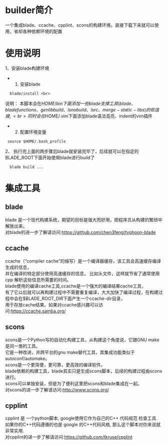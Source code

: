 # builder简介
 一个集成blade、ccache、cpplint、scons的构建环境，直接下载下来就可以使用，省却各种依赖环境的配置

# 使用说明
1、安装blade构建环境
 * 1) 安装blade
 ```
   blade/install <br>
 ```
说明： 本脚本会在$HOME/bin下面添加一些blade支撑工具(blade、bladefunctions、genlibbuild、lsnobuild、lsrc、merge-static-libs)的软连接,<br>
同时会在$HOME/.vim下面添加blade语法高亮、indent的vim插件
 * 2) 配置环境变量
 ```
  source $HOME/.bash_profile
 ```
 
2、 执行完上面的两步骤后blade就安装完毕了，后续就可以在指定的BLADE_ROOT下面开始使用blade进行build了<br>
```
  blade build ...
```
 
# 集成工具
## blade
 blade 是一个现代构建系统，期望的目标是强大而好用，把程序员从构建的繁琐中解放出来。<br>
 对blade的进一步了解请访问:https://github.com/chen3feng/typhoon-blade<br>
 
## ccache
 ccache（“compiler cache”的缩写）是一个编译器缓存，该工具会高速缓存编译生成的信息，<br>
 并在编译的特定部分使用高速缓存的信息， 比如头文件，这样就节省了通常使用 cpp 解析这些信息所需要的时间。<br>
 blade使用的编译cache工具,ccache是一个强大的编译结果cache工具，<br>
 有了它以后就可以再构建过程中不需要重复编译，大大加快了编译过程，在构建过程中会在$BLADE_ROOT_DIR下面产生一个ccache-dir目录，<br>
 用于存放cache结果。如果对ccache感兴趣可以访问:https://ccache.samba.org/ <br>
 
## scons
 scons是一个Python写的自动化构建工具，从构建这个角度说，它跟GNU make是同一类的工具。<br>
 它是一种改进，并跨平台的gnu make替代工具，其集成功能类似于autoconf/automake。<br>
 scons是一个更简便，更可靠，更高效的编译软件。<br>
 blade依赖的构建工具，blade其实只是生成scons脚本，后续的构建过程由scons进行。<br>
 scons可以单独安装，但是为了便利这里把scons和blade集成在一起。<br>
 对scons的进一步了解请访问:http://www.scons.org/<br>

## cpplint 
 cpplint 是 一个python脚本, google使用它作为自己的C++ 代码规范 检查工具.<br>
 如果你的C++代码遵循的也是 google 的C++代码风格, 那么这个脚本对你来说就非常实用.<br>
 对cpplint的进一步了解请访问:https://github.com/tkruse/cpplint<br>
